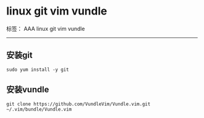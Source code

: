 ﻿# linux git vim vundle

标签： AAA linux git vim vundle

---

## 安装git

```
sudo yum install -y git
```

## 安装vundle

```
git clone https://github.com/VundleVim/Vundle.vim.git  ~/.vim/bundle/Vundle.vim
```



